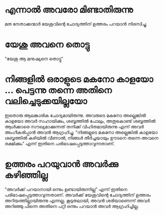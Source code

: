 # എന്നാൽ അവരോ മിണ്ടാതിരുന്നു
മത നേതാക്കന്മാർ യേശുവിന്റെ ചോദ്യത്തിന് ഉത്തരം പറയാൻ നിരസിച്ചു.
# യേശു അവനെ തൊട്ടു
“യേശു ആ മനുഷ്യനെ തൊട്ടു”
# നിങ്ങളിൽ ഒരാളുടെ മകനോ കാളയോ ... പെട്ടന്നു തന്നെ അതിനെ വലിച്ചെടുക്കയില്ലയോ
ഇതൊരു ആലങ്കാരിക ചോദ്യമായിരുന്നു. അവരുടെ മകനോ അല്ലെങ്കിൽ കാളയോ അവർ സഹായിക്കും, ശബ്ബത്തിൽ പോലും, അതുകൊണ്ട് ശബ്ബത്തിൽ ആൾക്കാരെ സൗഖ്യമാക്കുന്നത് തനിക്ക് വിഹിതമായിരുന്നു എന്ന് അവർ അംഗീകരിപ്പാൻ അവൻ ആഗ്രഹിച്ചു. “നിങ്ങളുടെ മകനോ അല്ലെങ്കിൽ കാളയോ ശബ്ബത്തിൽ കുഴിയിൽ വീണാൽ, നിങ്ങൾ തീർച്ചയായും ഊടനെ തന്നെ അവനെ രക്ഷിക്കും” എന്ന് ഇതിനെ പരിഭാഷപ്പെടുത്താവുന്നതാണ്.
# ഉത്തരം പറയുവാൻ അവർക്കു കഴിഞ്ഞില്ല
“അവർക്ക് പറയാനായി ഒന്നും ഉണ്ടായിരുന്നില്ല” എന്ന് ഇതിനെ പരിഭാഷപ്പെടുത്താവുന്നതാണ്. അവർക്ക് യേശുവിന്റെ ചോദ്യത്തിന് ഉത്തരം അറിയത്തില്ലായിരുന്നു എന്നല്ല. കൂടുതലായി, അവൻ ശരിയാണെന്ന് അവർ അറിഞ്ഞു പിന്നെ അതിനെ പറ്റി ഒന്നും പറയാൻ അവർ ആഗ്രഹിച്ചില്ല. 
